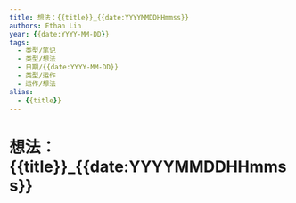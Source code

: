 ```yaml
---
title: 想法：{{title}}_{{date:YYYYMMDDHHmmss}}
authors: Ethan Lin
year: {{date:YYYY-MM-DD}}
tags:
  - 类型/笔记 
  - 类型/想法
  - 日期/{{date:YYYY-MM-DD}} 
  - 类型/运作
  - 运作/想法
alias:
  - {{title}}
---
```


# 想法：{{title}}_{{date:YYYYMMDDHHmmss}}


